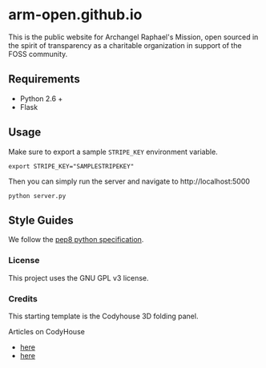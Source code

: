 # arm-open.github.io
This is the public website for Archangel Raphael's Mission, open sourced in the spirit of transparency as a charitable organization in support of the FOSS community.


<!-- TODO add table of contents -->

## Requirements
- Python 2.6 +
- Flask

## Usage

Make sure to export a sample `STRIPE_KEY` environment variable. 
```
export STRIPE_KEY="SAMPLESTRIPEKEY"
```

Then you can simply run the server and navigate to http://localhost:5000


```
python server.py
```


## Style Guides
We follow the [pep8 python specification](https://www.python.org/dev/peps/pep-0008/). 


### License
This project uses the GNU GPL v3 license.

### Credits
This starting template is the Codyhouse 3D folding panel.

Articles on CodyHouse 
- [here](http://codyhouse.co/?p=683) 
- [here](https://codyhouse.co/gem/3d-folding-panel/)
